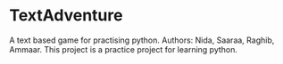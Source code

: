 # TextAdventure
A text based game for practising python. Authors: Nida, Saaraa, Raghib, Ammaar.
This project is a practice project for learning python.
